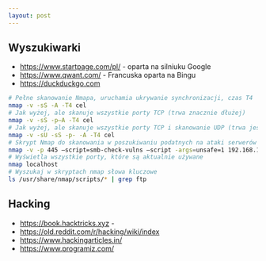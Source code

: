 ```yaml
---
layout: post
---
```


## Wyszukiwarki
* <https://www.startpage.com/pl/> - oparta na silniuku Google
* <https://www.qwant.com/> - Francuska oparta na Bingu
* <https://duckduckgo.com> 



```bash
# Pełne skanowanie Nmapa, uruchamia ukrywanie synchronizacji, czas T4
nmap -v -sS -A -T4 cel
# Jak wyżej, ale skanuje wszystkie porty TCP (trwa znacznie dłużej)
nmap -v -sS -p–A -T4 cel
# Jak wyżej, ale skanuje wszystkie porty TCP i skanowanie UDP (trwa jeszcze dłużej)
nmap -v -sU -sS -p- -A -T4 cel
# Skrypt Nmap do skanowania w poszukiwaniu podatnych na ataki serwerów SMB
nmap -v -p 445 –script=smb-check-vulns –script -args=unsafe=1 192.168.1.X
# Wyświetla wszystkie porty, które są aktualnie używane 
nmap localhost
# Wyszukaj w skryptach nmap słowa kluczowe
ls /usr/share/nmap/scripts/* | grep ftp    
```

## Hacking
* <https://book.hacktricks.xyz> -
* <https://old.reddit.com/r/hacking/wiki/index>
* <https://www.hackingarticles.in/>
* <https://www.programiz.com/>
